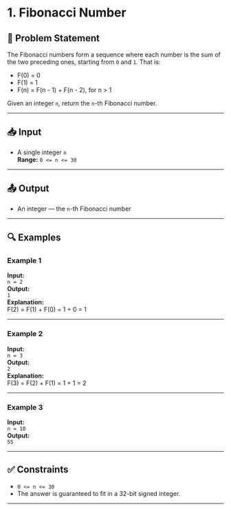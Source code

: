# 1. Fibonacci Number

## 📝 Problem Statement

The Fibonacci numbers form a sequence where each number is the sum of the two preceding ones, starting from `0` and `1`. That is:

-   F(0) = 0
-   F(1) = 1
-   F(n) = F(n - 1) + F(n - 2), for n > 1

Given an integer `n`, return the `n`-th Fibonacci number.

---

## 📥 Input

-   A single integer `n`  
    **Range:** `0 <= n <= 30`

---

## 📤 Output

-   An integer — the `n`-th Fibonacci number

---

## 🔍 Examples

### Example 1

**Input:**  
`n = 2`  
**Output:**  
`1`  
**Explanation:**  
F(2) = F(1) + F(0) = 1 + 0 = 1

---

### Example 2

**Input:**  
`n = 3`  
**Output:**  
`2`  
**Explanation:**  
F(3) = F(2) + F(1) = 1 + 1 = 2

---

### Example 3

**Input:**  
`n = 10`  
**Output:**  
`55`

---

## ✅ Constraints

-   `0 <= n <= 30`
-   The answer is guaranteed to fit in a 32-bit signed integer.

---
